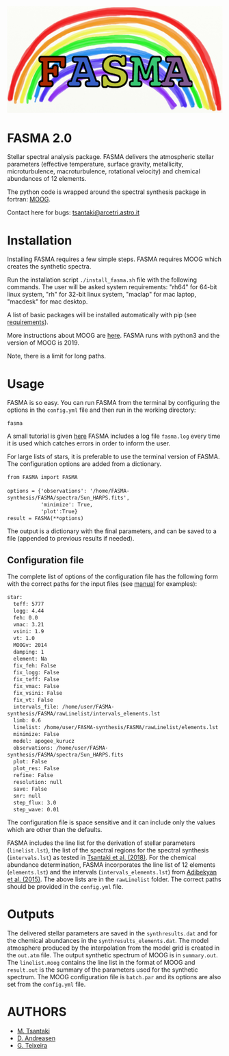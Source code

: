 ![My image](https://github.com/MariaTsantaki/FASMA-synthesis/blob/master/img/running_icon.png)


# FASMA 2.0
Stellar spectral analysis package. FASMA delivers the atmospheric stellar parameters (effective temperature, surface gravity, metallicity, microturbulence, macroturbulence, rotational velocity) and chemical abundances of 12 elements.

The python code is wrapped around the spectral synthesis package in fortran: [MOOG](http://www.as.utexas.edu/~chris/moog.html).

Contact here for bugs: tsantaki@arcetri.astro.it

# Installation
Installing FASMA requires a few simple steps. FASMA requires MOOG which creates the synthetic spectra.

Run the installation script `./install_fasma.sh` file with the following commands. The user will be asked system requirements:
"rh64" for 64-bit linux system, "rh" for 32-bit linux system, "maclap" for mac laptop, "macdesk" for mac desktop.

A list of basic packages will be installed automatically with pip (see [requirements](https://github.com/MariaTsantaki/FASMA-synthesis/blob/master/requirements.txt)).

More instructions about MOOG are [here](http://www.as.utexas.edu/~chris/moog.html). FASMA runs with python3 and
the version of MOOG is 2019.

Note, there is a limit for long paths.

# Usage
FASMA is so easy. You can run FASMA from the terminal by configuring the options in the `config.yml` file
and then run in the working directory:

```
fasma
```

A small tutorial is given [here](https://github.com/MariaTsantaki/FASMA-synthesis/blob/master/manual/Manual_fasma.pdf)
FASMA includes a log file `fasma.log` every time it is used which catches errors in order to inform the user.

For large lists of stars, it is preferable to use the terminal version of FASMA.
The configuration options are added from a dictionary.

```
from FASMA import FASMA

options = {'observations': '/home/FASMA-synthesis/FASMA/spectra/Sun_HARPS.fits',
           'minimize': True,
           'plot':True}
result = FASMA(**options)
```

The output is a dictionary with the final parameters, and can be saved to a file (appended to previous results if needed).

## Configuration file

The complete list of options of the configuration file has the following form with the correct paths for the input files (see [manual](https://github.com/MariaTsantaki/FASMA-synthesis/blob/master/manual/Manual_fasma.pdf) for examples):

```
star:
  teff: 5777
  logg: 4.44
  feh: 0.0
  vmac: 3.21
  vsini: 1.9
  vt: 1.0
  MOOGv: 2014
  damping: 1
  element: Na
  fix_feh: False
  fix_logg: False
  fix_teff: False
  fix_vmac: False
  fix_vsini: False
  fix_vt: False
  intervals_file: /home/user/FASMA-synthesis/FASMA/rawLinelist/intervals_elements.lst
  limb: 0.6
  linelist: /home/user/FASMA-synthesis/FASMA/rawLinelist/elements.lst
  minimize: False
  model: apogee_kurucz
  observations: /home/user/FASMA-synthesis/FASMA/spectra/Sun_HARPS.fits
  plot: False
  plot_res: False
  refine: False
  resolution: null
  save: False
  snr: null
  step_flux: 3.0
  step_wave: 0.01
```

The configuration file is space sensitive and it can include only the values which
are other than the defaults.

FASMA includes the line list for the derivation of stellar parameters (`linelist.lst`), the list of the spectral regions for the spectral synthesis (`intervals.lst`) as tested in [Tsantaki et al. (2018)](https://ui.adsabs.harvard.edu/abs/2018MNRAS.473.5066T/abstract). For the chemical abundance determination, FASMA incorporates the line list of 12 elements (`elements.lst`) and the intervals (`intervals_elements.lst`) from [Adibekyan et al. (2015)](https://ui.adsabs.harvard.edu/abs/2015A%26A...583A..94A/abstract). The above lists are in the `rawLinelist` folder. The correct paths should be provided in the `config.yml` file.

# Outputs

The delivered stellar parameters are saved in the `synthresults.dat` and for the
chemical abundances in the `synthresults_elements.dat`. The model atmosphere produced by the interpolation from
the model grid is created in the `out.atm` file. The output synthetic spectrum of MOOG is in `summary.out`. The
`linelist.moog` contains the line list in the format of MOOG and `result.out` is the summary of the parameters used
for the synthetic spectrum. The MOOG configuration file is `batch.par` and its options are also set from the `config.yml` file.

# AUTHORS

   * [M. Tsantaki](https://github.com/MariaTsantaki)
   * [D. Andreasen](https://github.com/DanielAndreasen)
   * [G. Teixeira](https://github.com/gdcteixeira)
